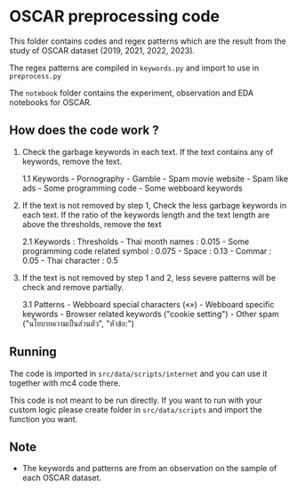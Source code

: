 # OSCAR preprocessing code

This folder contains codes and regex patterns which are the result from the study of OSCAR dataset (2019, 2021, 2022, 2023).

The regex patterns are compiled in `keywords.py` and import to use in `preprocess.py`

The `notebook` folder contains the experiment, observation and EDA notebooks for OSCAR.

## How does the code work ?

1. Check the garbage keywords in each text. If the text contains any of keywords, remove the text.

    1.1 Keywords
        - Pornography
        - Gamble
        - Spam movie website
        - Spam like ads
        - Some programming code
        - Some webboard keywords

2. If the text is not removed by step 1, Check the less garbage keywords in each text. If the ratio of the keywords length and the text length are above the thresholds, remove the text

    2.1 Keywords : Thresholds
        - Thai month names : 0.015
        - Some programming code related symbol : 0.075
        - Space : 0.13
        - Commar : 0.05
        - Thai character : 0.5

3. If the text is not removed by step 1 and 2, less severe patterns will be check and remove partially.

    3.1 Patterns
        - Webboard special characters («»)
        - Webboard specific keywords
        - Browser related keywords ("cookie setting")
        - Other spam ("นโยบายความเป็นส่วนตัว", "หัวข้อ:")

## Running

The code is imported in `src/data/scripts/internet` and you can use it together with mc4 code there. 

This code is not meant to be run directly. If you want to run with your custom logic please create folder in `src/data/scripts` and import the function you want.

## Note

- The keywords and patterns are from an observation on the sample of each OSCAR dataset.